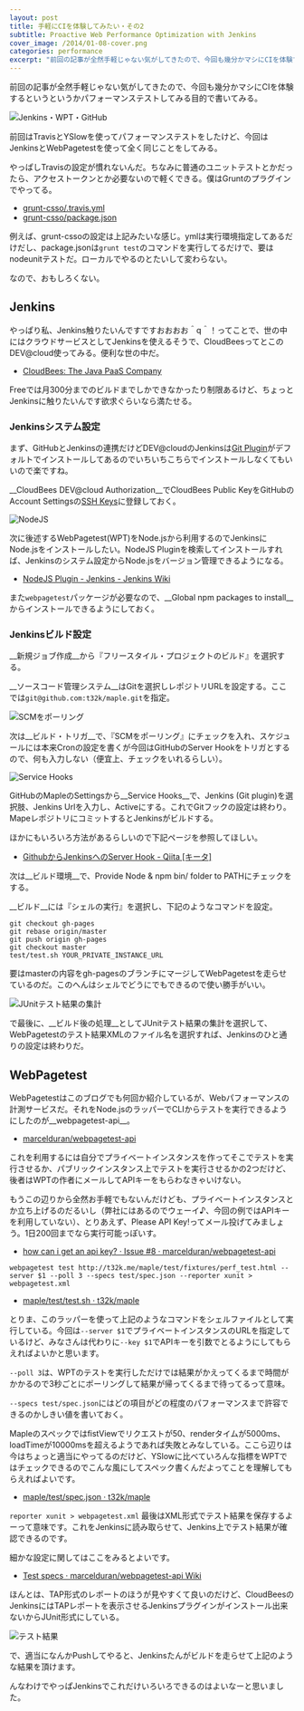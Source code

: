 ```yaml
---
layout: post
title: 手軽にCIを体験してみたい・その2
subtitle: Proactive Web Performance Optimization with Jenkins
cover_image: /2014/01-08-cover.png
categories: performance
excerpt: "前回の記事が全然手軽じゃない気がしてきたので、今回も幾分かマシにCIを体験するという目的で書いてみる。"
---
```


前回の記事が全然手軽じゃない気がしてきたので、今回も幾分かマシにCIを体験するというというかパフォーマンステストしてみる目的で書いてみる。

![Jenkins・WPT・GitHub](/mol/images/2014/01-08-fig01.png)

前回はTravisとYSlowを使ってパフォーマンステストをしたけど、今回はJenkinsとWebPagetestを使って全く同じことをしてみる。

やっぱしTravisの設定が慣れないんだ。ちなみに普通のユニットテストとかだったら、アクセストークンとか必要ないので軽くできる。僕はGruntのプラグインでやってる。

+ [grunt-csso/.travis.yml](https://github.com/t32k/grunt-csso/blob/master/.travis.yml)
+ [grunt-csso/package.json](https://github.com/t32k/grunt-csso/blob/master/package.json)

例えば、grunt-cssoの設定は上記みたいな感じ。ymlは実行環境指定してあるだけだし、package.jsonは`grunt test`のコマンドを実行してるだけで、要はnodeunitテストだ。ローカルでやるのとたいして変わらない。

なので、おもしろくない。

## Jenkins

やっぱり私、Jenkins触りたいんですですおおおお＾q＾！ってことで、世の中にはクラウドサービスとしてJenkinsを使えるそうで、CloudBeesってとこのDEV@cloud使ってみる。便利な世の中だ。

+ [CloudBees: The Java PaaS Company](http://www.cloudbees.com/)

Freeでは月300分までのビルドまでしかできなかったり制限あるけど、ちょっとJenkinsに触りたいんです欲求ぐらいなら満たせる。

### Jenkinsシステム設定

まず、GitHubとJenkinsの連携だけどDEV@cloudのJenkinsは[Git Plugin](https://wiki.jenkins-ci.org/display/JENKINS/Git+Plugin)がデフォルトでインストールしてあるのでいちいちこちらでインストールしなくてもいいので楽ですね。

__CloudBees DEV@cloud Authorization__でCloudBees Public KeyをGitHubのAccount Settingsの[SSH Keys](https://github.com/settings/ssh)に登録しておく。

![NodeJS](/mol/images/2014/01-08-fig02.png)

次に後述するWebPagetest(WPT)をNode.jsから利用するのでJenkinsにNode.jsをインストールしたい。NodeJS Pluginを検索してインストールすれば、Jenkinsのシステム設定からNode.jsをバージョン管理できるようになる。

+ [NodeJS Plugin - Jenkins - Jenkins Wiki](https://wiki.jenkins-ci.org/display/JENKINS/NodeJS+Plugin)

また`webpagetest`パッケージが必要なので、__Global npm packages to install__からインストールできるようにしておく。


### Jenkinsビルド設定

__新規ジョブ作成__から『フリースタイル・プロジェクトのビルド』を選択する。

__ソースコード管理システム__はGitを選択しレポジトリURLを設定する。ここでは`git@github.com:t32k/maple.git`を指定。

![SCMをポーリング](/mol/images/2014/01-08-fig03.png)

次は__ビルド・トリガ__で、『SCMをポーリング』にチェックを入れ、スケジュールには本来Cronの設定を書くが今回はGitHubのServer Hookをトリガとするので、何も入力しない（便宜上、チェックをいれるらしい）。

![Service Hooks](/mol/images/2014/01-08-fig04.png)

GitHubのMapleのSettingsから__Service Hooks__で、Jenkins (Git plugin)を選択肢、Jenkins Urlを入力し、Activeにする。これでGitフックの設定は終わり。MapeレポジトリにコミットするとJenkinsがビルドする。

ほかにもいろいろ方法があるらしいので下記ページを参照してほしい。

+ [GithubからJenkinsへのServer Hook - Qiita [キータ]](http://qiita.com/mechamogera/items/dbeb3a540f636bfed7af)

次は__ビルド環境__で、Provide Node &amp; npm bin/ folder to PATHにチェックをする。

__ビルド__には『シェルの実行』を選択し、下記のようなコマンドを設定。

```
git checkout gh-pages
git rebase origin/master
git push origin gh-pages
git checkout master
test/test.sh YOUR_PRIVATE_INSTANCE_URL
```

要はmasterの内容をgh-pagesのブランチにマージしてWebPagetestを走らせているのだ。このへんはシェルでどうにでもできるので使い勝手がいい。

![JUnitテスト結果の集計](/mol/images/2014/01-08-fig05.png)

で最後に、__ビルド後の処理__としてJUnitテスト結果の集計を選択して、WebPagetestのテスト結果XMLのファイル名を選択すれば、Jenkinsのひと通りの設定は終わりだ。

## WebPagetest

WebPagetestはこのブログでも何回か紹介しているが、Webパフォーマンスの計測サービスだ。それをNode.jsのラッパーでCLIからテストを実行できるようにしたのが__webpagetest-api__。

+ [marcelduran/webpagetest-api](https://github.com/marcelduran/webpagetest-api)

これを利用するには自分でプライベートインスタンスを作ってそこでテストを実行させるか、パブリックインスタンス上でテストを実行させるかの2つだけど、後者はWPTの作者にメールしてAPIキーをもらわなきゃいけない。

もうこの辺りから全然お手軽でもないんだけども、プライベートインスタンスとか立ち上げるのだるいし（弊社にはあるのでウェーイ♪、今回の例ではAPIキーを利用していない）、とりあえず、Please API Key!ってメール投げてみましょう。1日200回までなら実行可能っぽいす。

+ [how can i get an api key? · Issue #8 · marcelduran/webpagetest-api](https://github.com/marcelduran/webpagetest-api/issues/8)

```
webpagetest test http://t32k.me/maple/test/fixtures/perf_test.html --server $1 --poll 3 --specs test/spec.json --reporter xunit > webpagetest.xml
```

+ [maple/test/test.sh · t32k/maple](https://github.com/t32k/maple/blob/master/test/test.sh)

とりま、このラッパーを使って上記のようなコマンドをシェルファイルとして実行している。今回は`--server $1`でプライベートインスタンスのURLを指定しているけど、みなさんは代わりに`--key $1`でAPIキーを引数でとるようにしてもらえればよいかと思います。

` --poll 3 `は、WPTのテストを実行しただけでは結果がかえってくるまで時間がかかるので3秒ごとにポーリングして結果が帰ってくるまで待ってるって意味。

`--specs test/spec.json`にはどの項目がどの程度のパフォーマンスまで許容できるのかしきい値を書いておく。

MapleのスペックではfistViewでリクエストが50、renderタイムが5000ms、loadTimeが10000msを超えるようであれば失敗とみなしている。ここら辺りは今はちょっと適当にやってるのだけど、YSlowに比べていろんな指標をWPTではチェックできるのでこんな風にしてスペック書くんだよってことを理解してもらえればよいです。

+ [maple/test/spec.json · t32k/maple](https://github.com/t32k/maple/blob/master/test/spec.json)

`reporter xunit > webpagetest.xml` 最後はXML形式でテスト結果を保存するよーって意味です。これをJenkinsに読み取らせて、Jenkins上でテスト結果が確認できるのです。

細かな設定に関してはここをみるとよいです。

+ [Test specs · marcelduran/webpagetest-api Wiki](https://github.com/marcelduran/webpagetest-api/wiki/Test-specs#jenkins-integration)

ほんとは、TAP形式のレポートのほうが見やすくて良いのだけど、CloudBeesのJenkinsにはTAPレポートを表示させるJenkinsプラグインがインストール出来ないからJUnit形式にしている。

![テスト結果](/mol/images/2014/01-08-fig06.png)

で、適当になんかPushしてやると、Jenkinsたんがビルドを走らせて上記のような結果を頂けます。

んなわけでやっぱJenkinsでこれだけいろいろできるのはよいなーと思いました。